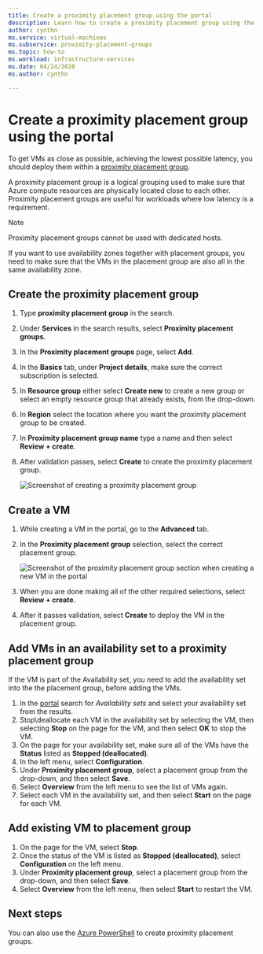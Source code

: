 ```yaml
---
title: Create a proximity placement group using the portal 
description: Learn how to create a proximity placement group using the Azure portal. 
author: cynthn
ms.service: virtual-machines
ms.subservice: proximity-placement-groups
ms.topic: how-to
ms.workload: infrastructure-services
ms.date: 04/24/2020
ms.author: cynthn

---
```


# Create a proximity placement group using the portal

To get VMs as close as possible, achieving the lowest possible latency, you should deploy them within a [proximity placement group](../co-location.md#proximity-placement-groups).

A proximity placement group is a logical grouping used to make sure that Azure compute resources are physically located close to each other. Proximity placement groups are useful for workloads where low latency is a requirement.

> [!NOTE]
> Proximity placement groups cannot be used with dedicated hosts.
>
> If you want to use availability zones together with placement groups, you need to make sure that the VMs in the placement group are also all in the same availability zone.
>

## Create the proximity placement group

1. Type **proximity placement group** in the search.
1. Under **Services** in the search results, select **Proximity placement groups**.
1. In the **Proximity placement groups** page, select **Add**.
1. In the **Basics** tab, under **Project details**, make sure the correct subscription is selected.
1. In **Resource group** either select **Create new** to create a new group or select an empty resource group that already exists, from the drop-down. 
1. In **Region** select the location where you want the proximity placement group to be created.
1. In **Proximity placement group name** type a name and then select **Review + create**.
1. After validation passes, select **Create** to create the proximity placement group.

	![Screenshot of creating a proximity placement group](./media/ppg/ppg.png)


## Create a VM

1. While creating a VM in the portal, go to the **Advanced** tab. 
1. In the **Proximity placement group** selection, select the correct placement group. 

	![Screenshot of the proximity placement group section when creating a new VM in the portal](./media/ppg/vm-ppg.png)

1. When you are done making all of the other required selections, select **Review + create**.
1. After it passes validation, select **Create** to deploy the VM in the placement group.


## Add VMs in an availability set to a proximity placement group

If the VM is part of the Availability set, you need to add the availability set into the the placement group, before adding the VMs.

1. In the [portal](https://portal.azure.com) search for *Availability sets* and select your availability set from the results.
1. Stop\deallocate each VM in the availability set by selecting the VM, then selecting **Stop** on the page for the VM, and then select **OK** to stop the VM.
1. On the page for your availability set, make sure all of the VMs have the **Status** listed as **Stopped (deallocated)**.
1. In the left menu, select **Configuration**.
1. Under **Proximity placement group**, select a placement group from the drop-down, and then select **Save**.
1. Select **Overview** from the left menu to see the list of VMs again. 
1. Select each VM in the availability set, and then select **Start** on the page for each VM. 


## Add existing VM to placement group 


1. On the page for the VM, select **Stop**.
1. Once the status of the VM is listed as **Stopped (deallocated)**, select **Configuration** on the left menu.
1. Under **Proximity placement group**, select a placement group from the drop-down, and then select **Save**.
1. Select **Overview** from the left menu, then select **Start** to restart the VM.

 

## Next steps

You can also use the [Azure PowerShell](proximity-placement-groups.md) to create proximity placement groups.